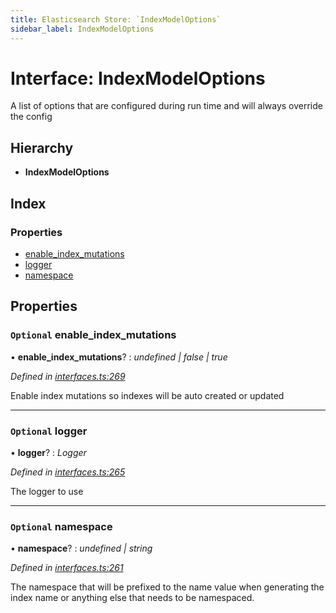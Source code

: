 ```yaml
---
title: Elasticsearch Store: `IndexModelOptions`
sidebar_label: IndexModelOptions
---
```


# Interface: IndexModelOptions

A list of options that are configured during run time and will always override
the config

## Hierarchy

* **IndexModelOptions**

## Index

### Properties

* [enable_index_mutations](indexmodeloptions.md#optional-enable_index_mutations)
* [logger](indexmodeloptions.md#optional-logger)
* [namespace](indexmodeloptions.md#optional-namespace)

## Properties

### `Optional` enable_index_mutations

• **enable_index_mutations**? : *undefined | false | true*

*Defined in [interfaces.ts:269](https://github.com/terascope/teraslice/blob/f95bb5556/packages/elasticsearch-store/src/interfaces.ts#L269)*

Enable index mutations so indexes will be auto created or updated

___

### `Optional` logger

• **logger**? : *Logger*

*Defined in [interfaces.ts:265](https://github.com/terascope/teraslice/blob/f95bb5556/packages/elasticsearch-store/src/interfaces.ts#L265)*

The logger to use

___

### `Optional` namespace

• **namespace**? : *undefined | string*

*Defined in [interfaces.ts:261](https://github.com/terascope/teraslice/blob/f95bb5556/packages/elasticsearch-store/src/interfaces.ts#L261)*

The namespace that will be prefixed to the name value when generating
the index name or anything else that needs to be namespaced.
